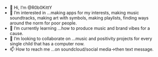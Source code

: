 - 👋 Hi, I’m @R0b0KittY
- 👀 I’m interested in ...making apps for my interests, making music soundtracks, making art with symbols, making playlists, finding ways around the norm for poor people.
- 🌱 I’m currently learning ...how to produce music and brand vibes for a cause.
- 💞️ I’m looking to collaborate on ...music and positivity projects for every single child that has a computer now.
- 📫 How to reach me ...on soundcloud/social media->then text message.

<!---
R0b0KittY/R0b0KittY is a ✨ special ✨ repository because its `README.md` (this file) appears on your GitHub profile.
You can click the Preview link to take a look at your changes.
--->
